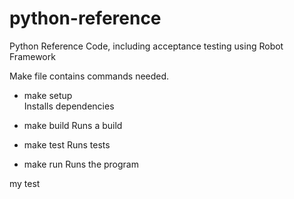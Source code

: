 # python-reference
Python Reference Code, including acceptance testing using Robot Framework

Make file contains commands needed.
* make setup  
Installs dependencies

* make build
Runs a build

* make test
Runs tests

* make run
Runs the program

my test